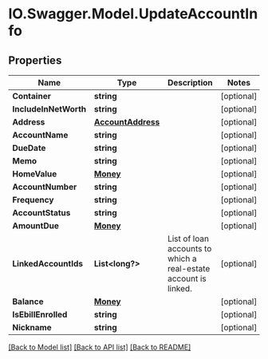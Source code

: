 # IO.Swagger.Model.UpdateAccountInfo
## Properties

Name | Type | Description | Notes
------------ | ------------- | ------------- | -------------
**Container** | **string** |  | [optional] 
**IncludeInNetWorth** | **string** |  | [optional] 
**Address** | [**AccountAddress**](AccountAddress.md) |  | [optional] 
**AccountName** | **string** |  | [optional] 
**DueDate** | **string** |  | [optional] 
**Memo** | **string** |  | [optional] 
**HomeValue** | [**Money**](Money.md) |  | [optional] 
**AccountNumber** | **string** |  | [optional] 
**Frequency** | **string** |  | [optional] 
**AccountStatus** | **string** |  | [optional] 
**AmountDue** | [**Money**](Money.md) |  | [optional] 
**LinkedAccountIds** | **List&lt;long?&gt;** | List of loan accounts to which a real-estate account is linked. | [optional] 
**Balance** | [**Money**](Money.md) |  | [optional] 
**IsEbillEnrolled** | **string** |  | [optional] 
**Nickname** | **string** |  | [optional] 

[[Back to Model list]](../README.md#documentation-for-models) [[Back to API list]](../README.md#documentation-for-api-endpoints) [[Back to README]](../README.md)

